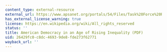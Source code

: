 ```yaml
---
content_type: external-resource
external_url: https://www.apsanet.org/portals/54/Files/Task%20Force%20Reports/taskforcereport.pdf
has_external_license_warning: true
license: https://en.wikipedia.org/wiki/All_rights_reserved
status: ''
title: American Democracy in an Age of Rising Inequality (PDF)
uid: 26429fc0-c8dc-4693-9de8-fde273f62771
wayback_url: ''
---
```

